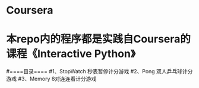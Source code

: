 # Coursera
# 本repo内的程序都是实践自Coursera的课程《Interactive Python》
#====目录====
#1、StopWatch  秒表暂停计分游戏
#2、Pong       双人乒乓球计分游戏
#3、Memory     8对连连看计分游戏
